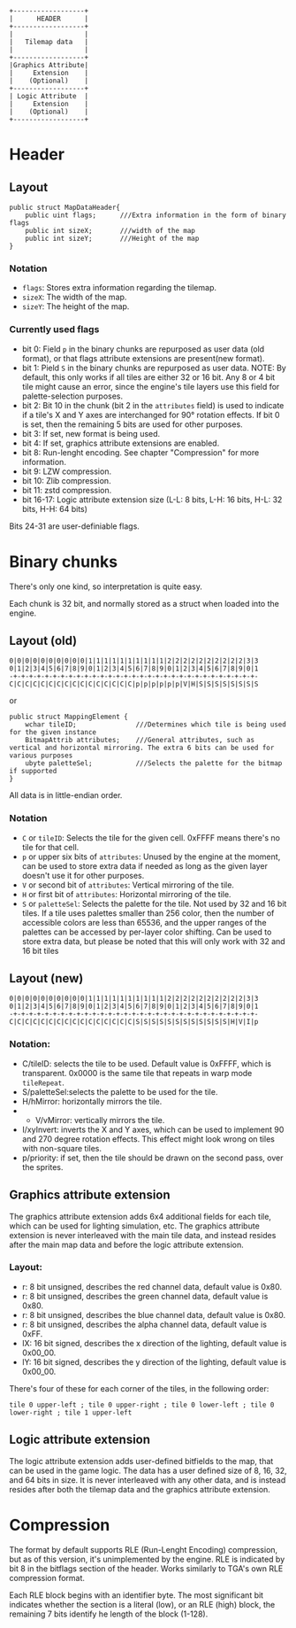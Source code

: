 ```
+------------------+
|      HEADER      |
+------------------+
|                  |
|   Tilemap data   |
|                  |
+------------------+
|Graphics Attribute|
|     Extension    |
|    (Optional)    |
+------------------+
| Logic Attribute  |
|     Extension    |
|    (Optional)    |
+------------------+
```

# Header

## Layout

```
public struct MapDataHeader{
	public uint flags;		///Extra information in the form of binary flags
	public int sizeX;		///width of the map
	public int sizeY;		///Height of the map
}
```

### Notation

* `flags`: Stores extra information regarding the tilemap.
* `sizeX`: The width of the map.
* `sizeY`: The height of the map.

### Currently used flags

* bit 0: Field `p` in the binary chunks are repurposed as user data (old format), or that flags attribute extensions are present(new format).
* bit 1: Pield `S` in the binary chunks are repurposed as user data. NOTE: By default, this only works if all tiles are either 32 or 16 bit. Any 8 or 4 bit tile might cause an error, since the engine's tile layers use this field for 
palette-selection purposes.
* bit 2: Bit 10 in the chunk (bit 2 in the `attributes` field) is used to indicate if a tile's X and Y axes are interchanged for 90° rotation effects. If bit 0 is set, then the remaining 5 bits are used for other purposes.
* bit 3: If set, new format is being used.
* bit 4: If set, graphics attribute extensions are enabled.
* bit 8: Run-lenght encoding. See chapter "Compression" for more information.
* bit 9: LZW compression.
* bit 10: Zlib compression.
* bit 11: zstd compression.
* bit 16-17: Logic attribute extension size (L-L: 8 bits, L-H: 16 bits, H-L: 32 bits, H-H: 64 bits)

Bits 24-31 are user-definiable flags.

# Binary chunks

There's only one kind, so interpretation is quite easy.

Each chunk is 32 bit, and normally stored as a struct when loaded into the engine.

## Layout (old)

```
0|0|0|0|0|0|0|0|0|0|1|1|1|1|1|1|1|1|1|1|2|2|2|2|2|2|2|2|2|2|3|3
0|1|2|3|4|5|6|7|8|9|0|1|2|3|4|5|6|7|8|9|0|1|2|3|4|5|6|7|8|9|0|1
-+-+-+-+-+-+-+-+-+-+-+-+-+-+-+-+-+-+-+-+-+-+-+-+-+-+-+-+-+-+-+-
C|C|C|C|C|C|C|C|C|C|C|C|C|C|C|C|p|p|p|p|p|p|V|H|S|S|S|S|S|S|S|S
```

or

```
public struct MappingElement {
	wchar tileID;				///Determines which tile is being used for the given instance
	BitmapAttrib attributes;	///General attributes, such as vertical and horizontal mirroring. The extra 6 bits can be used for various purposes
	ubyte paletteSel;			///Selects the palette for the bitmap if supported
}
```

All data is in little-endian order.

### Notation

* `C` or `tileID`: Selects the tile for the given cell. 0xFFFF means there's no tile for that cell.
* `p` or upper six bits of `attributes`: Unused by the engine at the moment, can be used to store extra data if needed 
as long as the given layer doesn't use it for other purposes.
* `V` or second bit of `attributes`: Vertical mirroring of the tile.
* `H` or first bit of `attributes`: Horizontal mirroring of the tile.
* `S` or `paletteSel`: Selects the palette for the tile. Not used by 32 and 16 bit tiles. If a tile uses palettes 
smaller than 256 color, then the number of accessible colors are less than 65536, and the upper ranges of the palettes
can be accessed by per-layer color shifting. Can be used to store extra data, but please be noted that this will only
work with 32 and 16 bit tiles

## Layout (new)

```
0|0|0|0|0|0|0|0|0|0|1|1|1|1|1|1|1|1|1|1|2|2|2|2|2|2|2|2|2|2|3|3
0|1|2|3|4|5|6|7|8|9|0|1|2|3|4|5|6|7|8|9|0|1|2|3|4|5|6|7|8|9|0|1
-+-+-+-+-+-+-+-+-+-+-+-+-+-+-+-+-+-+-+-+-+-+-+-+-+-+-+-+-+-+-+-
C|C|C|C|C|C|C|C|C|C|C|C|C|C|C|C|S|S|S|S|S|S|S|S|S|S|S|S|H|V|I|p
```

### Notation:

* C/tileID: selects the tile to be used. Default value is 0xFFFF, which is transparent. 0x0000 is the same tile that repeats in warp mode `tileRepeat`.
* S/paletteSel:selects the palette to be used for the tile.
* H/hMirror: horizontally mirrors the tile.
* * V/vMirror: vertically mirrors the tile.
* I/xyInvert: inverts the X and Y axes, which can be used to implement 90 and 270 degree rotation effects. This effect might look wrong on tiles with non-square tiles.
* p/priority: if set, then the tile should be drawn on the second pass, over the sprites.
 
## Graphics attribute extension

The graphics attribute extension adds 6x4 additional fields for each tile, which can be used for lighting simulation, etc. The graphics attribute extension is never interleaved with the main tile data, and instead resides after the main map data and before the logic attribute extension.

### Layout:

* r: 8 bit unsigned, describes the red channel data, default value is 0x80.
* r: 8 bit unsigned, describes the green channel data, default value is 0x80.
* r: 8 bit unsigned, describes the blue channel data, default value is 0x80.
* r: 8 bit unsigned, describes the alpha channel data, default value is 0xFF.
* lX: 16 bit signed, describes the x direction of the lighting, default value is 0x00_00.
* lY: 16 bit signed, describes the y direction of the lighting, default value is 0x00_00.

There's four of these for each corner of the tiles, in the following order:
```
tile 0 upper-left ; tile 0 upper-right ; tile 0 lower-left ; tile 0 lower-right ; tile 1 upper-left
```

## Logic attribute extension

The logic attribute extension adds user-defined bitfields to the map, that can be used in the game logic. The data has a user defined size of 8, 16, 32, and 64 bits in size. It is never interleaved with any other data, and is instead resides after both the tilemap data and the graphics attribute extension.

# Compression

The format by default supports RLE (Run-Lenght Encoding) compression, but as of this version, it's unimplemented by the engine. RLE is indicated by bit 8 in the bitflags section of the header. Works similarly to TGA's own RLE compression format.

Each RLE block begins with an identifier byte. The most significant bit indicates whether the section is a literal (low), or an RLE (high) block, the remaining 7 bits identify he length of the block (1-128).

